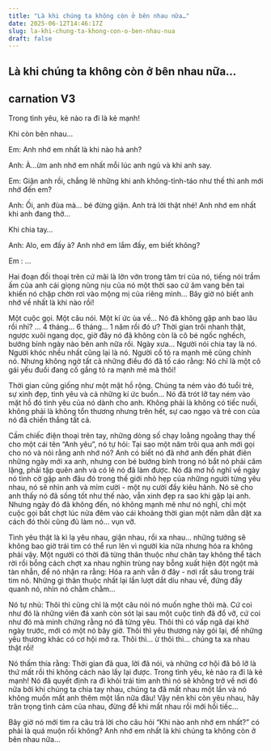 ```yaml
---
title: "Là khi chúng ta không còn ở bên nhau nữa…"
date: 2025-06-12T14:46:17Z
slug: la-khi-chung-ta-khong-con-o-ben-nhau-nua
draft: false
---
```


## Là khi chúng ta không còn ở bên nhau nữa…

## carnation V3

Trong tình yêu, kẻ nào ra đi là kẻ mạnh!
 
 
Khi còn bên nhau…
 
Em: Anh nhớ em nhất là khi nào hả anh?
 
Anh: À…ừm anh nhớ em nhất mỗi lúc anh ngủ và khi anh say.
 
Em: Giận anh rồi, chẳng lẽ những khi anh không-tỉnh-táo như thế thì anh mới nhớ đến em?
 
Anh: Ối, anh đùa mà… bé đừng giận. Anh trả lời thật nhé! Anh nhớ em nhất khi anh đang thở…
 
Khi chia tay…
 
Anh: Alo, em đấy à? Anh nhớ em lắm đấy, em biết không?
 
Em : ...
 
Hai đoạn đối thoại trên cứ mãi là lởn vởn trong tâm trí của nó, tiếng nói trầm ấm của anh cái giọng nũng nịu của nó một thời sao cứ âm vang bên tai khiến nó chập chờn rơi vào mộng mị của riêng mình... Bây giờ nó biết anh nhớ về nhất là khi nào rồi!
 
Một cuộc gọi. Một câu nói. Một kí ức ùa về… Nó đã không gặp anh bao lâu rồi nhỉ? ... 4 tháng… 6 tháng… 1 năm rồi đó ư? Thời gian trôi nhanh thật, ngược xuôi ngang dọc, giờ đây nó đã không còn là cô bé ngốc nghếch, bướng bỉnh ngày nào bên anh nữa rồi. Ngày xưa… Người nói chia tay là nó. Người khóc nhều nhất cũng lại là nó. Người cố tỏ ra mạnh mẽ cũng chính nó. Nhưng không ngờ tất cả những điều đó đã tố cáo rằng: Nó chỉ là một cô gái yếu đuối đang cố gắng tỏ ra mạnh mẽ mà thôi! 
 
 
 
Thời gian cũng giống như một mặt hồ rộng. Chúng ta ném vào đó tuổi trẻ, sự xinh đẹp, tình yêu và cả những kí ức buồn… Nó đã trót lỡ tay ném vào mặt hồ đó tình yêu của nó dành cho anh. Không phải là không có tiếc nuối, không phải là không tổn thương nhưng trên hết, sự cao ngạo và trẻ con của nó đã chiến thắng tất cả. 
 
Cầm chiếc điện thoại trên tay, những dòng số chạy loằng ngoằng thay thế cho một cái tên “Anh yêu”, nó tự hỏi: Tại sao một năm trôi qua anh mới gọi cho nó và nói rằng anh nhớ nó? Anh có biết nó đã nhớ anh đến phát điên những ngày mới xa anh, nhưng con bé bướng bỉnh trong nó bắt nó phải câm lặng, phải tập quên anh và có lẽ nó đã làm được. Nó đã mơ hồ nghĩ về ngày nó tình cờ gặp anh đâu đó trong thế giới nhỏ hẹp của những người từng yêu nhau, nó sẽ nhìn anh và mỉm cười - một nụ cười đầy kiêu hãnh. Nó sẽ cho anh thấy nó đã sống tốt như thế nào, vẫn xinh đẹp ra sao khi gặp lại anh. Nhưng ngày đó đã không đến, nó không mạnh mẽ như nó nghĩ, chỉ một cuộc gọi bất chợt lúc nửa đêm vào cái khoảng thời gian một năm dằn dặt xa cách đó thôi cũng đủ làm nó… vụn vỡ.
 
Tình yêu thật là kì lạ yêu nhau, giận nhau, rồi xa nhau… những tưởng sẽ không bao giờ trái tim có thể run lên vì người kia nữa nhưng hóa ra không phải vậy. Một người có thời đã từng thân thuộc như chân tay không thể tách rời rồi bỗng cách chợt xa nhau nghìn trùng nay bỗng xuất hiện đột ngột mà tàn nhẫn, để nó nhận ra rằng: Hóa ra anh vẫn ở đây - nơi rất sâu trong trái tim nó. Những gì thân thuộc nhất lại lần lượt dắt díu nhau về, đứng đầy quanh nó, nhìn nó chằm chằm…
 
Nó tự nhủ: Thôi thì cũng chỉ là một câu nói nó muốn nghe thôi mà. Cứ coi như đó là những viên đá xanh còn sót lại sau một cuộc tình đã đổ vỡ, cứ coi như đó mà minh chứng rằng nó đã từng yêu. Thôi thì có vấp ngã dại khờ ngày trước, mới có một nó bây giờ. Thôi thì yêu thương này gói lại, để những yêu thương khác có cơ hội mở ra. Thôi thì… ừ thôi thì… chúng ta xa nhau thật rồi!
 
Nó thấm thía rằng: Thời gian đã qua, lời đã nói, và những cơ hội đã bõ lỡ là thứ mất rồi thì không cách nào lấy lại được. Trong tình yêu, kẻ nào ra đi là kẻ mạnh! Nó đã quyết định ra đi khỏi trái tim anh thì nó sẽ không trở về nơi đó nữa bởi khi chúng ta chia tay nhau, chúng ta đã mất nhau một lần và nó không muốn mất anh thêm một lần nữa đâu! Vậy nên khi còn yêu nhau, hãy trân trọng tình cảm của nhau, đừng để khi mất nhau rồi mới hối tiếc…
 
Bây giờ nó mới tìm ra câu trả lời cho câu hỏi “Khi nào anh nhớ em nhất?” có phải là quá muộn rồi không? Anh nhớ em nhất là khi chúng ta không còn ở bên nhau nữa…
